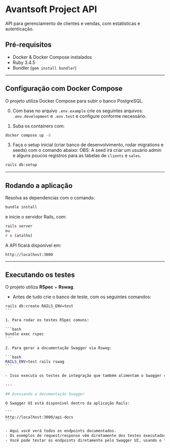 # Avantsoft Project API

API para gerenciamento de clientes e vendas, com estatísticas e autenticação.

## Pré-requisitos

- Docker & Docker Compose instalados
- Ruby 3.4.5
- Bundler (`gem install bundler`)

---

## Configuração com Docker Compose

O projeto utiliza Docker Compose para subir o banco PostgreSQL.

0. Com base no arquivo `.env.example` crie os seguintes arquivos: `.env.development` e `.env.test` e configure conforme necessário.

1. Suba os containers com:

```bash
docker compose up -d
```

3. Faça o setup inicial (criar banco de desenvolvimento, rodar migrations e seeds) com o comando abaixo:
   OBS: A seed irá criar um usuário admin e alguns poucos registros para as tabelas de `clients` e `sales`.

```bash
rails db:setup
```

---

## Rodando a aplicação

Resolva as dependencias com o comando:

```bash
bundle install
```

e inicie o servidor Rails, com:

```bash
rails server
ou
r s (atalho)
```

A API ficará disponível em:

```
http://localhost:3000
```

---

## Executando os testes

O projeto utiliza **RSpec** + **Rswag**.

- Antes de tudo crie o banco de teste, com os seguintes comandos:

````bash
rails db:create RAILS_ENV=test
```

1. Para rodar os testes RSpec comuns:

```bash
bundle exec rspec
```

2. Para gerar a documentação Swagger via Rswag:

```bash
RAILS_ENV=test rails rswag
```

- Isso executa os testes de integração que também alimentam o Swagger com exemplos reais.

---

## Acessando a documentação Swagger

O Swagger UI está disponível dentro da aplicação Rails:

```
http://localhost:3000/api-docs
```

- Aqui você verá todos os endpoints documentados.
- Os exemplos de request/response vêm diretamente dos testes executados pelo **Rswag**.
- Você pode testar os endpoints diretamente pelo Swagger UI, usando o token gerado ao fazer login para autenticação.
````
